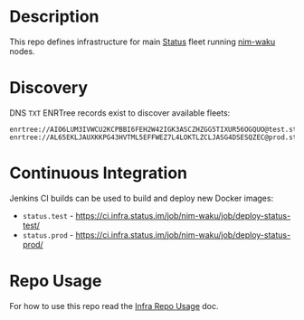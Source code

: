 # Description

This repo defines infrastructure for main [Status](http://status.im/) fleet running [nim-waku](https://github.com/waku-org/nwaku) nodes.

# Discovery

DNS `TXT` ENRTree records exist to discover available fleets:
```
enrtree://AIO6LUM3IVWCU2KCPBBI6FEH2W42IGK3ASCZHZGG5TIXUR56OGQUO@test.status.nodes.status.im
enrtree://AL65EKLJAUXKKPG43HVTML5EFFWEZ7L4LOKTLZCLJASG4DSESQZEC@prod.status.nodes.status.im
```

# Continuous Integration

Jenkins CI builds can be used to build and deploy new Docker images:

* `status.test` - https://ci.infra.status.im/job/nim-waku/job/deploy-status-test/
* `status.prod` - https://ci.infra.status.im/job/nim-waku/job/deploy-status-prod/

# Repo Usage

For how to use this repo read the [Infra Repo Usage](https://github.com/status-im/infra-docs/blob/master/docs/general/ansible_terraform.md) doc.
